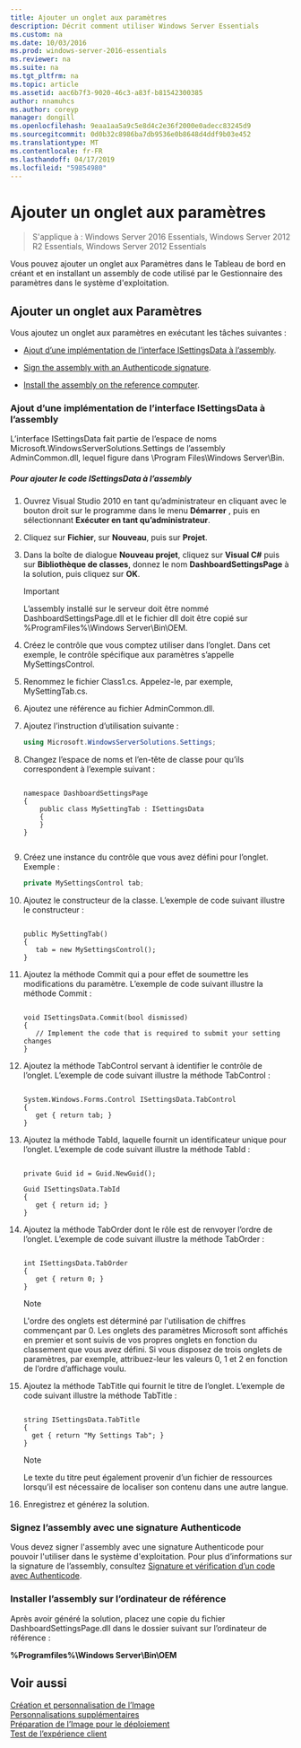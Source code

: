 ```yaml
---
title: Ajouter un onglet aux paramètres
description: Décrit comment utiliser Windows Server Essentials
ms.custom: na
ms.date: 10/03/2016
ms.prod: windows-server-2016-essentials
ms.reviewer: na
ms.suite: na
ms.tgt_pltfrm: na
ms.topic: article
ms.assetid: aac6b7f3-9020-46c3-a83f-b81542300385
author: nnamuhcs
ms.author: coreyp
manager: dongill
ms.openlocfilehash: 9eaa1aa5a9c5e8d4c2e36f2000e0adecc83245d9
ms.sourcegitcommit: 0d0b32c8986ba7db9536e0b8648d4ddf9b03e452
ms.translationtype: MT
ms.contentlocale: fr-FR
ms.lasthandoff: 04/17/2019
ms.locfileid: "59854980"
---
```

# <a name="add-a-tab-to-settings"></a>Ajouter un onglet aux paramètres

>S'applique à : Windows Server 2016 Essentials, Windows Server 2012 R2 Essentials, Windows Server 2012 Essentials

Vous pouvez ajouter un onglet aux Paramètres dans le Tableau de bord en créant et en installant un assembly de code utilisé par le Gestionnaire des paramètres dans le système d'exploitation.  
  
## <a name="add-a-tab-to-settings"></a>Ajouter un onglet aux Paramètres  
 Vous ajoutez un onglet aux paramètres en exécutant les tâches suivantes :  
  
-   [Ajout d’une implémentation de l’interface ISettingsData à l’assembly](Add-a-Tab-to-Settings.md#BKMK_ISettingsData).  
  
-   [Sign the assembly with an Authenticode signature](Add-a-Tab-to-Settings.md#BKMK_SignAssembly).  
  
-   [Install the assembly on the reference computer](Add-a-Tab-to-Settings.md#BKMK_InstallAssembly).  
  
###  <a name="BKMK_ISettingsData"></a> Ajout d’une implémentation de l’interface ISettingsData à l’assembly  
 L’interface ISettingsData fait partie de l’espace de noms Microsoft.WindowsServerSolutions.Settings de l’assembly AdminCommon.dll, lequel figure dans \Program Files\Windows Server\Bin.  
  
##### <a name="to-add-the-isettingsdata-code-to-the-assembly"></a>Pour ajouter le code ISettingsData à l’assembly  
  
1.  Ouvrez Visual Studio 2010 en tant qu’administrateur en cliquant avec le bouton droit sur le programme dans le menu **Démarrer** , puis en sélectionnant **Exécuter en tant qu’administrateur**.  
  
2.  Cliquez sur **Fichier**, sur **Nouveau**, puis sur **Projet**.  
  
3.  Dans la boîte de dialogue **Nouveau projet**, cliquez sur **Visual C#** puis sur **Bibliothèque de classes**, donnez le nom **DashboardSettingsPage** à la solution, puis cliquez sur **OK**.  
  
    > [!IMPORTANT]
    >  L’assembly installé sur le serveur doit être nommé DashboardSettingsPage.dll et le fichier dll doit être copié sur %ProgramFiles%\Windows Server\Bin\OEM.  
  
4.  Créez le contrôle que vous comptez utiliser dans l’onglet. Dans cet exemple, le contrôle spécifique aux paramètres s’appelle MySettingsControl.  
  
5.  Renommez le fichier Class1.cs. Appelez-le, par exemple, MySettingTab.cs.  
  
6.  Ajoutez une référence au fichier AdminCommon.dll.  
  
7.  Ajoutez l’instruction d’utilisation suivante :  
  
    ```c#  
    using Microsoft.WindowsServerSolutions.Settings;  
    ```  
  
8.  Changez l’espace de noms et l’en-tête de classe pour qu’ils correspondent à l’exemple suivant :  
  
    ```  
  
    namespace DashboardSettingsPage  
    {  
        public class MySettingTab : ISettingsData  
        {  
        }  
    }  
  
    ```  
  
9. Créez une instance du contrôle que vous avez défini pour l’onglet. Exemple :  
  
    ```c#  
    private MySettingsControl tab;  
    ```  
  
10. Ajoutez le constructeur de la classe. L’exemple de code suivant illustre le constructeur :  
  
    ```  
  
    public MySettingTab()  
    {  
       tab = new MySettingsControl();  
    }  
    ```  
  
11. Ajoutez la méthode Commit qui a pour effet de soumettre les modifications du paramètre. L’exemple de code suivant illustre la méthode Commit :  
  
    ```  
  
    void ISettingsData.Commit(bool dismissed)  
    {  
       // Implement the code that is required to submit your setting changes  
    }  
    ```  
  
12. Ajoutez la méthode TabControl servant à identifier le contrôle de l’onglet. L’exemple de code suivant illustre la méthode TabControl :  
  
    ```  
  
    System.Windows.Forms.Control ISettingsData.TabControl  
    {  
       get { return tab; }  
    }  
    ```  
  
13. Ajoutez la méthode TabId, laquelle fournit un identificateur unique pour l’onglet. L’exemple de code suivant illustre la méthode TabId :  
  
    ```  
  
    private Guid id = Guid.NewGuid();  
  
    Guid ISettingsData.TabId  
    {  
       get { return id; }  
    }  
    ```  
  
14. Ajoutez la méthode TabOrder dont le rôle est de renvoyer l’ordre de l’onglet. L’exemple de code suivant illustre la méthode TabOrder :  
  
    ```  
  
    int ISettingsData.TabOrder  
    {  
       get { return 0; }  
    }  
    ```  
  
    > [!NOTE]
    >  L'ordre des onglets est déterminé par l'utilisation de chiffres commençant par 0. Les onglets des paramètres Microsoft sont affichés en premier et sont suivis de vos propres onglets en fonction du classement que vous avez défini. Si vous disposez de trois onglets de paramètres, par exemple, attribuez-leur les valeurs 0, 1 et 2 en fonction de l’ordre d’affichage voulu.  
  
15. Ajoutez la méthode TabTitle qui fournit le titre de l’onglet. L’exemple de code suivant illustre la méthode TabTitle :  
  
    ```  
  
    string ISettingsData.TabTitle  
    {  
      get { return "My Settings Tab"; }  
    }  
    ```  
  
    > [!NOTE]
    >  Le texte du titre peut également provenir d’un fichier de ressources lorsqu’il est nécessaire de localiser son contenu dans une autre langue.  
  
16. Enregistrez et générez la solution.  
  
###  <a name="BKMK_SignAssembly"></a> Signez l’assembly avec une signature Authenticode  
 Vous devez signer l'assembly avec une signature Authenticode pour pouvoir l'utiliser dans le système d'exploitation. Pour plus d’informations sur la signature de l’assembly, consultez [Signature et vérification d’un code avec Authenticode](https://msdn.microsoft.com/library/ms537364\(VS.85\).aspx#SignCode).  
  
###  <a name="BKMK_InstallAssembly"></a> Installer l’assembly sur l’ordinateur de référence  
 Après avoir généré la solution, placez une copie du fichier DashboardSettingsPage.dll dans le dossier suivant sur l’ordinateur de référence :  
  
 **%Programfiles%\Windows Server\Bin\OEM**  
  
## <a name="see-also"></a>Voir aussi  
 [Création et personnalisation de l’Image](Creating-and-Customizing-the-Image.md)   
 [Personnalisations supplémentaires](Additional-Customizations.md)   
 [Préparation de l’Image pour le déploiement](Preparing-the-Image-for-Deployment.md)   
 [Test de l’expérience client](Testing-the-Customer-Experience.md)